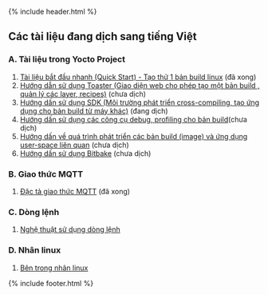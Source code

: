 {% include header.html %}

## Các tài liệu đang dịch sang tiếng Việt

### A. Tài liệu trong Yocto Project
1. [Tài liệu bắt đầu nhanh (Quick Start) - Tạo thử 1 bản build linux](./yocto_doc/yocto-project-qs) (đã xong)
2. [Hướng dẫn sử dụng Toaster (Giao diện web cho phép tạo một bản build , quản lý các layer, recipes)](./yocto_doc/toaster-manual) (chưa dịch)
3. [Hướng dấn sử dụng SDK (Môi trường phát triển cross-compiling, tạo ứng dụng cho bản build từ máy khác)](./yocto_doc/sdk-manual) (đang dịch)
4. [Hướng dấn sử dụng các công cụ debug, profiling cho bản build](./yocto_doc/profile-manual)(chưa dịch)
5. [Hướng dấn về quá trình phát triển các bản build (image) và ứng dụng user-space liên quan](./yocto_doc/dev-manual) (chưa dịch)
6. [Hướng dấn sử dụng Bitbake](./yocto_doc/bitbake-user-manual) (chưa dịch)

### B. Giao thức MQTT
1. [Đặc tả giao thức MQTT](./MQTT_V3r1_Protocol_Specification_vi.htm) (đã xong)

### C. Dòng lệnh
1. [Nghệ thuật sử dụng dòng lệnh](https://github.com/minatu2d/the-art-of-command-line/blob/master/README-vi.md)

### D. Nhân linux
1. [Bên trong nhân linux](https://github.com/minatu2d/linux-insides-vi)

{% include footer.html %}
